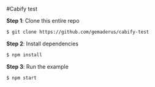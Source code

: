 #Cabify test

**Step 1**: Clone this entire repo
```bash
$ git clone https://github.com/gemaderus/cabify-test
```

**Step 2**: Install dependencies
```bash
$ npm install
```

**Step 3**: Run the example
```bash
$ npm start
```



